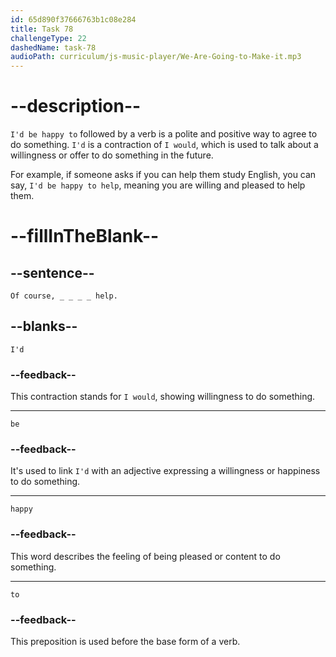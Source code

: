 ```yaml
---
id: 65d890f37666763b1c08e284
title: Task 78
challengeType: 22
dashedName: task-78
audioPath: curriculum/js-music-player/We-Are-Going-to-Make-it.mp3
---
```


<!--
AUDIO REFERENCE:
Bob: Of course, I'd be happy to.
-->

# --description--

`I'd be happy to` followed by a verb is a polite and positive way to agree to do something. `I'd` is a contraction of `I would`, which is used to talk about a willingness or offer to do something in the future.

For example, if someone asks if you can help them study English, you can say, `I'd be happy to help`, meaning you are willing and pleased to help them.

# --fillInTheBlank--

## --sentence--

`Of course, _ _ _ _ help.`

## --blanks--

`I'd`

### --feedback--

This contraction stands for `I would`, showing willingness to do something.

---

`be`

### --feedback--

It's used to link `I'd` with an adjective expressing a willingness or happiness to do something.

---

`happy`

### --feedback--

This word describes the feeling of being pleased or content to do something.

---

`to`

### --feedback--

This preposition is used before the base form of a verb.
